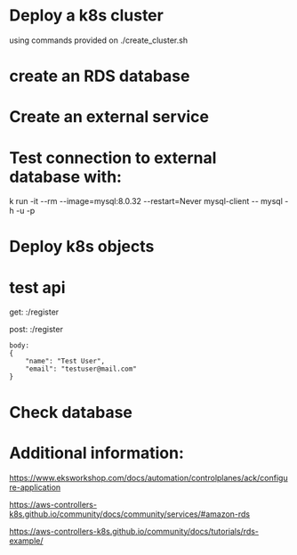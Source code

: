 # Deploy a k8s cluster
using commands provided on ./create_cluster.sh

# create an RDS database 

# Create an external service

# Test connection to external database with:
k run -it --rm --image=mysql:8.0.32 --restart=Never mysql-client -- mysql -h <mysql-hostname> -u <user> -p<password>

# Deploy k8s objects

# test api
get:
<host>:<port>/register

post:
    <host>:<port>/register

    body:
    {
        "name": "Test User",
        "email": "testuser@mail.com"
    }

# Check database

# Additional information:
https://www.eksworkshop.com/docs/automation/controlplanes/ack/configure-application

https://aws-controllers-k8s.github.io/community/docs/community/services/#amazon-rds

https://aws-controllers-k8s.github.io/community/docs/tutorials/rds-example/